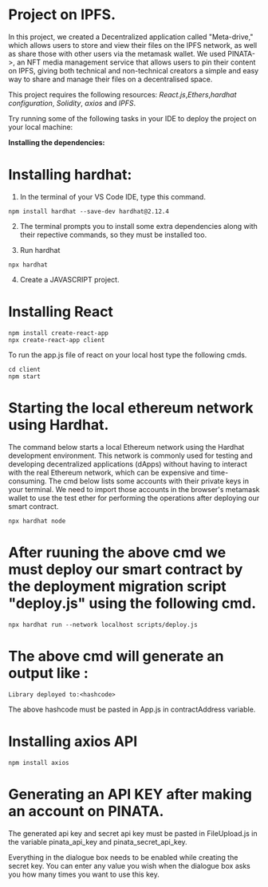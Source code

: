 # Project on IPFS.

In this project, we created a Decentralized application called "Meta-drive," which allows users to store and view their files on the IPFS network, as well as share those with other users via the metamask wallet. We used PINATA->, an NFT media management service that allows users to pin their content on IPFS, giving both technical and non-technical creators a simple and easy way to share and manage their files on a decentralised space.

This project requires the following resources: _React.js_,_Ethers_,_hardhat configuration_, _Solidity_, _axios_ and _IPFS_.

Try running some of the following tasks in your IDE to deploy the project on your local machine:

**Installing the dependencies:**

# Installing hardhat:

1. In the terminal of your VS Code IDE, type this command.

```
npm install hardhat --save-dev hardhat@2.12.4
```

2. The terminal prompts you to install some extra dependencies along with their repective commands, so they must be installed too.

3. Run hardhat

```
npx hardhat
```
4. Create a JAVASCRIPT project.

# Installing React

```
npm install create-react-app
npx create-react-app client
```

To run the app.js file of react on your local host type the following cmds.

```
cd client
npm start
```

# Starting the local ethereum network using Hardhat.

The command below starts a local Ethereum network using the Hardhat development environment. This network is commonly used for testing and developing decentralized applications (dApps) without having to interact with the real Ethereum network, which can be expensive and time-consuming.
The cmd below lists some accounts with their private keys in your terminal. We need to import those accounts in the browser's metamask wallet to use the test ether for performing the operations after deploying our smart contract.

```
npx hardhat node
```

# After ruuning the above cmd we must deploy our smart contract by the deployment migration script "deploy.js" using the following cmd.

```
npx hardhat run --network localhost scripts/deploy.js
```

# The above cmd will generate an output like :

`Library deployed to:<hashcode>`

The above hashcode must be pasted in App.js in contractAddress variable.

# Installing axios API

```
npm install axios
```

# Generating an API KEY after making an account on PINATA.

The generated api key and secret api key must be pasted in FileUpload.js in the variable pinata_api_key and pinata_secret_api_key.

Everything in the dialogue box needs to be enabled while creating the secret key. You can enter any value you wish when the dialogue box asks you how many times you want to use this key.
